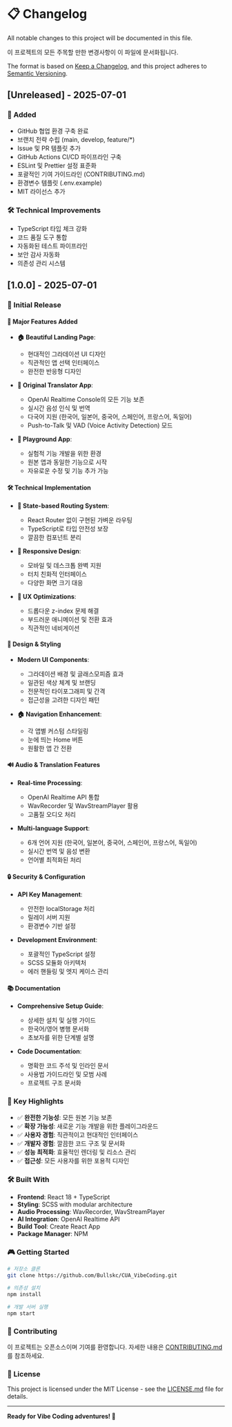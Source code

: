 # 📋 Changelog

All notable changes to this project will be documented in this file.

이 프로젝트의 모든 주목할 만한 변경사항이 이 파일에 문서화됩니다.

The format is based on [Keep a Changelog](https://keepachangelog.com/en/1.0.0/),
and this project adheres to [Semantic Versioning](https://semver.org/spec/v2.0.0.html).

## [Unreleased] - 2025-07-01

### 🚀 Added

- GitHub 협업 환경 구축 완료
- 브랜치 전략 수립 (main, develop, feature/\*)
- Issue 및 PR 템플릿 추가
- GitHub Actions CI/CD 파이프라인 구축
- ESLint 및 Prettier 설정 표준화
- 포괄적인 기여 가이드라인 (CONTRIBUTING.md)
- 환경변수 템플릿 (.env.example)
- MIT 라이선스 추가

### 🛠️ Technical Improvements

- TypeScript 타입 체크 강화
- 코드 품질 도구 통합
- 자동화된 테스트 파이프라인
- 보안 감사 자동화
- 의존성 관리 시스템

## [1.0.0] - 2025-07-01

### 🎉 Initial Release

#### 🚀 Major Features Added

- **🏠 Beautiful Landing Page**:

  - 현대적인 그라데이션 UI 디자인
  - 직관적인 앱 선택 인터페이스
  - 완전한 반응형 디자인

- **🎯 Original Translator App**:

  - OpenAI Realtime Console의 모든 기능 보존
  - 실시간 음성 인식 및 번역
  - 다국어 지원 (한국어, 일본어, 중국어, 스페인어, 프랑스어, 독일어)
  - Push-to-Talk 및 VAD (Voice Activity Detection) 모드

- **🧪 Playground App**:
  - 실험적 기능 개발을 위한 환경
  - 원본 앱과 동일한 기능으로 시작
  - 자유로운 수정 및 기능 추가 가능

#### 🛠️ Technical Implementation

- **🎨 State-based Routing System**:

  - React Router 없이 구현된 가벼운 라우팅
  - TypeScript로 타입 안전성 보장
  - 깔끔한 컴포넌트 분리

- **📱 Responsive Design**:

  - 모바일 및 데스크톱 완벽 지원
  - 터치 친화적 인터페이스
  - 다양한 화면 크기 대응

- **🔧 UX Optimizations**:
  - 드롭다운 z-index 문제 해결
  - 부드러운 애니메이션 및 전환 효과
  - 직관적인 네비게이션

#### 🎨 Design & Styling

- **Modern UI Components**:

  - 그라데이션 배경 및 글래스모피즘 효과
  - 일관된 색상 체계 및 브랜딩
  - 전문적인 타이포그래피 및 간격
  - 접근성을 고려한 디자인 패턴

- **🏠 Navigation Enhancement**:
  - 각 앱별 커스텀 스타일링
  - 눈에 띄는 Home 버튼
  - 원활한 앱 간 전환

#### 🔊 Audio & Translation Features

- **Real-time Processing**:

  - OpenAI Realtime API 통합
  - WavRecorder 및 WavStreamPlayer 활용
  - 고품질 오디오 처리

- **Multi-language Support**:
  - 6개 언어 지원 (한국어, 일본어, 중국어, 스페인어, 프랑스어, 독일어)
  - 실시간 번역 및 음성 변환
  - 언어별 최적화된 처리

#### 🔒 Security & Configuration

- **API Key Management**:

  - 안전한 localStorage 처리
  - 릴레이 서버 지원
  - 환경변수 기반 설정

- **Development Environment**:
  - 포괄적인 TypeScript 설정
  - SCSS 모듈화 아키텍처
  - 에러 핸들링 및 엣지 케이스 관리

#### 📚 Documentation

- **Comprehensive Setup Guide**:

  - 상세한 설치 및 실행 가이드
  - 한국어/영어 병행 문서화
  - 초보자를 위한 단계별 설명

- **Code Documentation**:
  - 명확한 코드 주석 및 인라인 문서
  - 사용법 가이드라인 및 모범 사례
  - 프로젝트 구조 문서화

### 🎯 Key Highlights

- ✅ **완전한 기능성**: 모든 원본 기능 보존
- ✅ **확장 가능성**: 새로운 기능 개발을 위한 플레이그라운드
- ✅ **사용자 경험**: 직관적이고 현대적인 인터페이스
- ✅ **개발자 경험**: 깔끔한 코드 구조 및 문서화
- ✅ **성능 최적화**: 효율적인 렌더링 및 리소스 관리
- ✅ **접근성**: 모든 사용자를 위한 포용적 디자인

### 🛠️ Built With

- **Frontend**: React 18 + TypeScript
- **Styling**: SCSS with modular architecture
- **Audio Processing**: WavRecorder, WavStreamPlayer
- **AI Integration**: OpenAI Realtime API
- **Build Tool**: Create React App
- **Package Manager**: NPM

### 🎮 Getting Started

```bash
# 저장소 클론
git clone https://github.com/Bullskc/CUA_VibeCoding.git

# 의존성 설치
npm install

# 개발 서버 실행
npm start
```

### 🤝 Contributing

이 프로젝트는 오픈소스이며 기여를 환영합니다. 자세한 내용은 [CONTRIBUTING.md](CONTRIBUTING.md)를 참조하세요.

### 📄 License

This project is licensed under the MIT License - see the [LICENSE.md](LICENSE.md) file for details.

---

**Ready for Vibe Coding adventures! 🎉**
